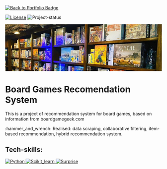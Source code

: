 <a href="https://github.com/Fedorov-Nikita/Portfolio">
    <img src="https://img.shields.io/badge/back%20to-portfolio-blueviolet?style=for-the-badge" alt="Back to Portfolio Badge"/>
</a>

[![License][badge-mit]][license]
![Project-status][status-active]

<img src="boardgame-shelf.png" alt="BoardGames">

<h1>Board Games Recomendation System</h1>
<p>This is a project of recommendation system for board games, based on information from boardgamegeek.com</p>

<p> :hammer_and_wrench: Realised: data scraping, collaborative filtering, item-based recommendation, hybrid recommendation system.<p> 

<h2>Tech-skills:</h2>
<a href="https://www.python.org/">
    <img src="https://img.shields.io/badge/python-3670A0?style=for-the-badge&logo=python&logoColor=white" alt="Python"/>
</a>
<a href="https://scikit-learn.org/stable/">
    <img src="https://img.shields.io/badge/Scikit--learn-ec9c4b?style=for-the-badge&logo=scikitlearn&logoColor=white" alt="Scikit_learn"/>
</a>
<a href="https://surpriselib.com/">
    <img src="https://img.shields.io/badge/surprise-75B5AA?style=for-the-badge&logo=surprise&logoColor=white" alt="Surprise"/>
</a>




[status-active]: https://img.shields.io/badge/project%20status-active-brightgreen?style=for-the-badge&logo=appveyor.svg
[status-on-hold]: https://img.shields.io/badge/project%20status-on%20hold-yellow?style=for-the-badge&logo=appveyor.svg
[status-completed]: https://img.shields.io/badge/project%20status-completed-blueviolet?style=for-the-badge&logo=appveyor.svg
[status-cancelled]: https://img.shields.io/badge/project%20status-cancelled-red?style=for-the-badge&logo=appveyor.svg
[badge-mit]: https://img.shields.io/badge/License-MIT-blue?style=for-the-badge&logo=appveyor.svg
[license]: https://github.com/Fedorov-Nikita/Board-Games/blob/main/LICENSE.md


[badge-colab]: https://img.shields.io/badge/open%20in%20Colab-F9AB00?style=for-the-badge&logo=googlecolab&color=525252
[colab]: https://drive.google.com/
[badge-demo]: https://img.shields.io/badge/try%20demo-525252?style=for-the-badge&logo=Streamlit
[demo]: https://streamlit.io/

<!---

![Project-status][status-on-hold]
![Project-status][status-completed]
![Project-status][status-cancelled]

--->
